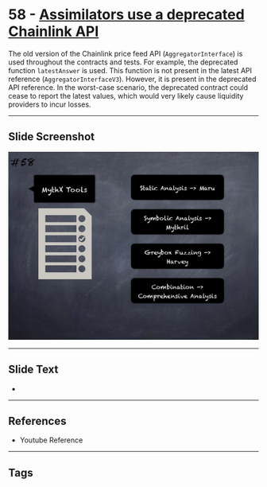 
# 58 - [Assimilators use a deprecated Chainlink API](./Assimilators%20use%20a%20deprecated%20Chainlink%20API.md)

 The old version of the Chainlink price feed API (`AggregatorInterface`) is used throughout the contracts and tests. For example, the deprecated function `latestAnswer` is used. This function is not present in the latest API reference (`AggregatorInterfaceV3`). However, it is present in the deprecated API reference. In the worst-case scenario, the deprecated contract could cease to report the latest values, which would very likely cause liquidity providers to incur losses.


___
## Slide Screenshot
![058.png](../../images/6.Audit%20Techniques%20and%20Tools%20101/058.png)
___
## Slide Text
- 
___
## References
- Youtube Reference
___
## Tags
